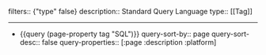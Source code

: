 filters:: {"type" false}
description:: Standard Query Language
type:: [[Tag]]

- ---
- {{query (page-property tag "SQL")}}
  query-sort-by:: page
  query-sort-desc:: false
  query-properties:: [:page :description :platform]